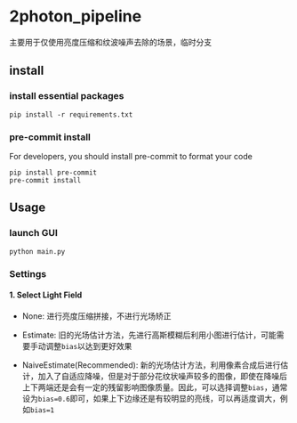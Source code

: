 # 2photon_pipeline

主要用于仅使用亮度压缩和纹波噪声去除的场景，临时分支

## install
### install essential packages
```
pip install -r requirements.txt
```
### pre-commit install
For developers, you should install pre-commit to format your code
```
pip install pre-commit
pre-commit install
```
## Usage
### launch GUI
```
python main.py
```
### Settings
#### 1. Select Light Field
 - None: 进行亮度压缩拼接，不进行光场矫正

 - Estimate: 旧的光场估计方法，先进行高斯模糊后利用小图进行估计，可能需要手动调整`bias`以达到更好效果

 - NaiveEstimate(Recommended): 新的光场估计方法，利用像素合成后进行估计，加入了自适应降噪，但是对于部分花纹状噪声较多的图像，即使在降噪后上下两端还是会有一定的残留影响图像质量。因此，可以选择调整`bias`，通常设为`bias=0.6`即可，如果上下边缘还是有较明显的亮线，可以再适度调大，例如`bias=1`

